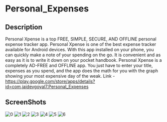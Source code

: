 # Personal_Expenses

## Description
Personal Xpense is a top FREE, SIMPLE, SECURE, AND OFFLINE personal expense tracker app. Personal Xpense is one of the best expense tracker available for Android devices. With this app installed on your phone, you can quickly make a note of your spending on the go. It is convenient and as easy as it is to write it down on your pocket handbook. Personal Xpense is a completely AD-FREE and OFFLINE app. You just have to enter your title, expenses as you spend, and the app does the math for you with the graph showing your most expensive day of the weak.
Link - https://play.google.com/store/apps/details?id=com.jaidevgoyal7.Personal_Expenses

## ScreenShots
![0](https://user-images.githubusercontent.com/55891903/127916369-532bb6c3-ac49-48df-9b5a-71546aa5552f.png)
![1](https://user-images.githubusercontent.com/55891903/127916627-727a3876-0a9c-4d2a-a9a4-72e6f364b237.png)
![2](https://user-images.githubusercontent.com/55891903/127916630-99fd7499-1e80-4271-93e8-e7f6f3c6ecbc.png)
![3](https://user-images.githubusercontent.com/55891903/127916606-7ed0c402-2e58-48b7-9a77-8a3e3d571cfc.png)
![4](https://user-images.githubusercontent.com/55891903/127916613-c16fec4c-0c64-490a-8367-6185c1cafc69.png)
![5](https://user-images.githubusercontent.com/55891903/127916620-7299cf31-9cee-47d6-a7ad-d48871f3d96b.png)
![6](https://user-images.githubusercontent.com/55891903/127916625-604d4406-a331-4ca0-97d6-3397827e97b9.png)
